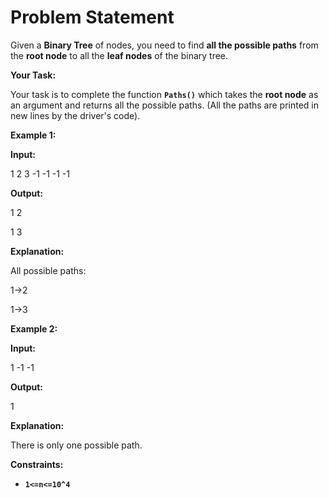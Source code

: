 # **Problem Statement**

Given a **Binary Tree** of nodes, you need to find **all the possible paths** from the **root node** to all the **leaf nodes** of the binary tree.

**Your Task:**

Your task is to complete the function **`Paths()`** which takes the **root node** as an argument and returns all the possible paths. (All the paths are printed in new lines by the driver's code).

**Example 1:**

**Input:**

1 2 3 -1 -1 -1 -1

**Output:**

1 2

1 3

**Explanation:**

All possible paths:

1->2

1->3

**Example 2:**

**Input:**

1 -1 -1

**Output:**

1

**Explanation:**

There is only one possible path.

**Constraints:**

- **`1<=n<=10^4`**